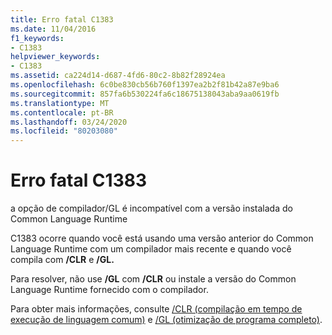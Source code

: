 ```yaml
---
title: Erro fatal C1383
ms.date: 11/04/2016
f1_keywords:
- C1383
helpviewer_keywords:
- C1383
ms.assetid: ca224d14-d687-4fd6-80c2-8b82f28924ea
ms.openlocfilehash: 6c0be830cb56b760f1397ea2b2f81b42a87e9ba6
ms.sourcegitcommit: 857fa6b530224fa6c18675138043aba9aa0619fb
ms.translationtype: MT
ms.contentlocale: pt-BR
ms.lasthandoff: 03/24/2020
ms.locfileid: "80203080"
---
```

# <a name="fatal-error-c1383"></a>Erro fatal C1383

a opção de compilador/GL é incompatível com a versão instalada do Common Language Runtime

C1383 ocorre quando você está usando uma versão anterior do Common Language Runtime com um compilador mais recente e quando você compila com **/CLR** e **/GL.**

Para resolver, não use **/GL** com **/CLR** ou instale a versão do Common Language Runtime fornecido com o compilador.

Para obter mais informações, consulte [/CLR (compilação em tempo de execução de linguagem comum)](../../build/reference/clr-common-language-runtime-compilation.md) e [/GL (otimização de programa completo)](../../build/reference/gl-whole-program-optimization.md).
